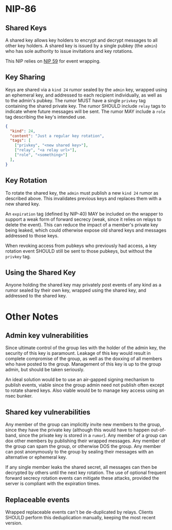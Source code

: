 NIP-86
=======

Shared Keys
-----------

A shared key allows key holders to encrypt and decrypt messages to all other key holders. A shared key is issued by a single pubkey (the `admin`) who has sole authority to issue invitations and key rotations.

This NIP relies on [NIP 59](./59.md) for event wrapping.

## Key Sharing

Keys are shared via a `kind 24` rumor sealed by the `admin` key, wrapped using an ephemeral key, and addressed to each recipient individually, as well as to the admin's pubkey. The rumor MUST have a single `privkey` tag containing the shared private key. The rumor SHOULD include `relay` tags to indicate where future messages will be sent. The rumor MAY include a `role` tag describing the key's intended use.

```json
{
  "kind": 24,
  "content": "Just a regular key rotation",
  "tags": [
    ["privkey", "<new shared key>"],
    ["relay", "<a relay url>"],
    ["role", "<something>"]
  ],
}
```

## Key Rotation

To rotate the shared key, the `admin` must publish a new `kind 24` rumor as described above. This invalidates previous keys and replaces them with a new shared key.

An `expiration` tag (defined by NIP-40) MAY be included on the wrapper to support a weak form of forward secrecy (weak, since it relies on relays to delete the event). This can reduce the impact of a member's private key being leaked, which could otherwise expose old shared keys and messages addressed to those keys.

When revoking access from pubkeys who previously had access, a key rotation event SHOULD still be sent to those pubkeys, but without the `privkey` tag.

## Using the Shared Key

Anyone holding the shared key may privately post events of any kind as a rumor sealed by their own key, wrapped using the shared key, and addressed to the shared key.

# Other Notes

## Admin key vulnerabilities

Since ultimate control of the group lies with the holder of the admin key, the security of this key is paramount. Leakage of this key would result in complete compromise of the group, as well as the doxxing of all members who have posted to the group. Management of this key is up to the group admin, but should be taken seriously.

An ideal solution would be to use an air-gapped signing mechanism to publish events, viable since the group admin need not publish often except to rotate shared keys. Also viable would be to manage key access using an nsec bunker.

## Shared key vulnerabilities

Any member of the group can implicitly invite new members to the group, since they have the private key (although this would have to happen out-of-band, since the private key is stored in a `rumor`). Any member of a group can dox other members by publishing their wrapped messages. Any member of the group can spam the group, or otherwise DOS the group. Any member can post anonymously to the group by sealing their messages with an alternative or ephemeral key.

If any single member leaks the shared secret, all messages can then be decrypted by others until the next key rotation. The use of optional frequent forward secrecy rotation events can mitigate these attacks, provided the server is compliant with the expiration times.

## Replaceable events

Wrapped replaceable events can't be de-duplicated by relays. Clients SHOULD perform this deduplication manually, keeping the most recent version.
